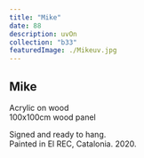 ```yaml
---
title: "Mike"
date: 88
description: uvOn
collection: "b33"
featuredImage: ./Mikeuv.jpg
---
```


## Mike

Acrylic on wood<br/>
100x100cm wood panel

Signed and ready to hang.<br/>
Painted in El REC, Catalonia. 2020.
